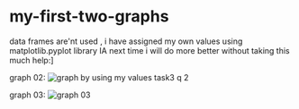 # my-first-two-graphs
data frames are'nt used , i have assigned my own values using matplotlib.pyplot library IA next time i will do more better without taking this much help:]



graph 02:
![graph by using my values task3 q 2](https://user-images.githubusercontent.com/111284455/184938318-f9bfa31b-281b-4ed9-ab3b-b52517a2bdd2.png)

graph 03:
![graph 03](https://user-images.githubusercontent.com/111284455/184938814-6d3d31f6-fd14-4494-84d2-4eb2d7d4ca99.png)

